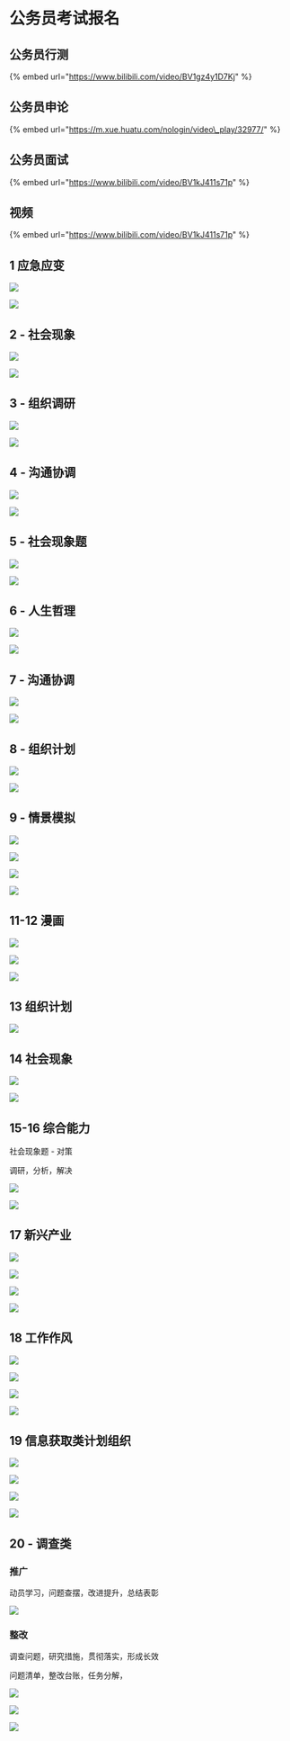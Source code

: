 # 公务员考试报名

## 公务员行测

{% embed url="https://www.bilibili.com/video/BV1gz4y1D7Kj" %}

## 公务员申论

{% embed url="https://m.xue.huatu.com/nologin/video\_play/32977/" %}

## 公务员面试

{% embed url="https://www.bilibili.com/video/BV1kJ411s71p" %}

## 视频 <a id="1-ying-ji-ying-bian"></a>

{% embed url="https://www.bilibili.com/video/BV1kJ411s71p" %}

## 1 应急应变 <a id="1-ying-ji-ying-bian"></a>

![](../.gitbook/assets/ping-mu-kuai-zhao-20210417-xia-wu-6.26.23.png)

![](../.gitbook/assets/ping-mu-kuai-zhao-20210417-xia-wu-6.27.36%20%281%29.png)

## 2 - 社会现象 <a id="2-she-hui-xian-xiang"></a>

![](../.gitbook/assets/ping-mu-kuai-zhao-20210417-xia-wu-6.29.53.png)

![](../.gitbook/assets/ping-mu-kuai-zhao-20210417-xia-wu-6.31.55.png)

## 3 - 组织调研 <a id="3-zu-zhi-tiao-yan"></a>

![](../.gitbook/assets/ping-mu-kuai-zhao-20210417-xia-wu-6.35.41.png)

![](../.gitbook/assets/ping-mu-kuai-zhao-20210417-xia-wu-6.38.05.png)

## 4 - 沟通协调 <a id="4-gou-tong-xie-tiao"></a>

![](../.gitbook/assets/ping-mu-kuai-zhao-20210417-xia-wu-6.39.20.png)

![](../.gitbook/assets/ping-mu-kuai-zhao-20210417-xia-wu-6.40.45.png)

## 5 - 社会现象题 <a id="5-she-hui-xian-xiang-ti"></a>

![](../.gitbook/assets/ping-mu-kuai-zhao-20210417-xia-wu-6.42.09.png)

![](../.gitbook/assets/ping-mu-kuai-zhao-20210417-xia-wu-6.42.44.png)

## 6 - 人生哲理 <a id="6-ren-sheng-zhe-li"></a>

![](../.gitbook/assets/ping-mu-kuai-zhao-20210418-xia-wu-6.07.44.png)

![](../.gitbook/assets/ping-mu-kuai-zhao-20210418-xia-wu-6.13.49.png)

## 7 - 沟通协调 <a id="1516-zong-he-neng-li"></a>

![](../.gitbook/assets/ping-mu-kuai-zhao-20210418-xia-wu-6.16.11.png)

![](../.gitbook/assets/ping-mu-kuai-zhao-20210418-xia-wu-6.20.15.png)

## 8 - 组织计划

![](../.gitbook/assets/ping-mu-kuai-zhao-20210418-xia-wu-6.27.55.png)

![](../.gitbook/assets/ping-mu-kuai-zhao-20210418-xia-wu-6.28.05.png)

## 9 - 情景模拟

![](../.gitbook/assets/ping-mu-kuai-zhao-20210418-xia-wu-6.29.38.png)

![](../.gitbook/assets/ping-mu-kuai-zhao-20210418-xia-wu-6.31.19.png)

![](../.gitbook/assets/ping-mu-kuai-zhao-20210418-xia-wu-6.33.35.png)

![](../.gitbook/assets/ping-mu-kuai-zhao-20210418-xia-wu-6.40.01.png)

## 11-12 漫画 <a id="1516-zong-he-neng-li"></a>

![](../.gitbook/assets/ping-mu-kuai-zhao-20210418-xia-wu-6.57.44.png)

![](../.gitbook/assets/ping-mu-kuai-zhao-20210418-xia-wu-6.59.08.png)

![](../.gitbook/assets/ping-mu-kuai-zhao-20210418-xia-wu-7.02.54.png)

## 13 组织计划

![](../.gitbook/assets/ping-mu-kuai-zhao-20210418-xia-wu-7.10.05.png)

## 14 社会现象

![](../.gitbook/assets/ping-mu-kuai-zhao-20210418-xia-wu-7.14.25.png)

![](../.gitbook/assets/ping-mu-kuai-zhao-20210418-xia-wu-7.22.00.png)

## 15-16 综合能力 <a id="1516-zong-he-neng-li"></a>

社会现象题 - 对策‌

调研，分析，解决‌

![](../.gitbook/assets/ping-mu-kuai-zhao-20210408-xia-wu-6.05.50.png)

![](../.gitbook/assets/ping-mu-kuai-zhao-20210417-xia-wu-5.54.37.png)

## 17 新兴产业 <a id="17-xin-xing-chan-ye"></a>

![](https://gblobscdn.gitbook.com/assets%2F-MYUDnCzDVdyHgE2Xs8O%2F-MYUDpJaKBNgc5xA1Lyu%2F-MYUFrlr5DLDeI0quHOW%2F%E5%B1%8F%E5%B9%95%E5%BF%AB%E7%85%A7%202021-03-31%20%E4%B8%8B%E5%8D%883.41.38.png?alt=media&token=1bb8f136-9110-409e-b2f1-d728f8275ac6)

![](../.gitbook/assets/ping-mu-kuai-zhao-20210417-xia-wu-6.00.50.png)

![](https://gblobscdn.gitbook.com/assets%2F-MYUDnCzDVdyHgE2Xs8O%2F-MYUDpJaKBNgc5xA1Lyu%2F-MYUGvq5pHNWOQpXW9WM%2F%E5%B1%8F%E5%B9%95%E5%BF%AB%E7%85%A7%202021-04-17%20%E4%B8%8B%E5%8D%886.01.42.png?alt=media&token=48bcab15-89b1-4e71-83b4-14a2aec03b06)

![](../.gitbook/assets/ping-mu-kuai-zhao-20210417-xia-wu-6.02.41.png)

## 18 工作作风 <a id="18-gong-zuo-zuo-feng"></a>

![](https://gblobscdn.gitbook.com/assets%2F-MYUDnCzDVdyHgE2Xs8O%2F-MYUDpJaKBNgc5xA1Lyu%2F-MYUHdjwyspQWm2zHAfH%2F%E5%B1%8F%E5%B9%95%E5%BF%AB%E7%85%A7%202021-04-17%20%E4%B8%8B%E5%8D%886.04.52.png?alt=media&token=a1ecc6e1-3d51-4ebf-be47-4bea49e734f5)

![](https://gblobscdn.gitbook.com/assets%2F-MYUDnCzDVdyHgE2Xs8O%2F-MYUDpJaKBNgc5xA1Lyu%2F-MYUHzVHeKWki3DdPc7J%2F%E5%B1%8F%E5%B9%95%E5%BF%AB%E7%85%A7%202021-04-17%20%E4%B8%8B%E5%8D%886.06.10.png?alt=media&token=a58c9402-e6bd-420a-a8c0-598c02344ddd)

![](../.gitbook/assets/ping-mu-kuai-zhao-20210417-xia-wu-6.07.00.png)

![](https://gblobscdn.gitbook.com/assets%2F-MYUDnCzDVdyHgE2Xs8O%2F-MYUDpJaKBNgc5xA1Lyu%2F-MYUIPmp3DJ6WQSiwveC%2F%E5%B1%8F%E5%B9%95%E5%BF%AB%E7%85%A7%202021-04-17%20%E4%B8%8B%E5%8D%886.08.11.png?alt=media&token=298de992-159d-4b73-adf3-99e9d92672e8)

## 19 信息获取类计划组织 <a id="19-xin-xi-huo-qu-lei-ji-hua-zu-zhi"></a>

![](https://gblobscdn.gitbook.com/assets%2F-MYUDnCzDVdyHgE2Xs8O%2F-MYUDpJaKBNgc5xA1Lyu%2F-MYUJ-BJN2En-0n_CcKj%2F%E5%B1%8F%E5%B9%95%E5%BF%AB%E7%85%A7%202021-04-17%20%E4%B8%8B%E5%8D%886.10.48.png?alt=media&token=7ac7770d-7581-418e-97b8-384f51286d42)

![](../.gitbook/assets/ping-mu-kuai-zhao-20210417-xia-wu-6.11.58.png)

![](https://gblobscdn.gitbook.com/assets%2F-MYUDnCzDVdyHgE2Xs8O%2F-MYUDpJaKBNgc5xA1Lyu%2F-MYUJXQbsoU4vmPH8mbP%2F%E5%B1%8F%E5%B9%95%E5%BF%AB%E7%85%A7%202021-04-17%20%E4%B8%8B%E5%8D%886.13.08.png?alt=media&token=609e1781-37a6-48c2-9b57-5a4379d0e0d3)

![](../.gitbook/assets/ping-mu-kuai-zhao-20210417-xia-wu-6.14.20.png)

## 20 - 调查类 <a id="20-tiao-cha-lei"></a>

### 推广 <a id="tui-guang"></a>

动员学习，问题查摆，改进提升，总结表彰‌

![](https://gblobscdn.gitbook.com/assets%2F-MYUDnCzDVdyHgE2Xs8O%2F-MYUDpJaKBNgc5xA1Lyu%2F-MYUKN8nNbSqXPr2fyX-%2F%E5%B1%8F%E5%B9%95%E5%BF%AB%E7%85%A7%202021-04-17%20%E4%B8%8B%E5%8D%886.16.46.png?alt=media&token=b5cac4cf-0a3e-4436-839b-a66801022774)

### 整改 <a id="zheng-gai"></a>

调查问题，研究措施，贯彻落实，形成长效‌

问题清单，整改台账，任务分解，

![](https://gblobscdn.gitbook.com/assets%2F-MYUDnCzDVdyHgE2Xs8O%2F-MYUDpJaKBNgc5xA1Lyu%2F-MYUG-RT_CVyd1xfWUa6%2F%E5%B1%8F%E5%B9%95%E5%BF%AB%E7%85%A7%202021-04-02%20%E4%B8%8B%E5%8D%8812.51.00.png?alt=media&token=1718ae42-c0be-4797-b78a-e6e1ea48952b)

![](https://gblobscdn.gitbook.com/assets%2F-MYUDnCzDVdyHgE2Xs8O%2F-MYUDpJaKBNgc5xA1Lyu%2F-MYUFjmwRdQDuuYXFySi%2F%E5%B1%8F%E5%B9%95%E5%BF%AB%E7%85%A7%202021-04-02%20%E4%B8%8B%E5%8D%885.41.50.png?alt=media&token=973fc53d-6d0d-40cd-adf9-c2eaadba19e5)

![](https://gblobscdn.gitbook.com/assets%2F-MYUDnCzDVdyHgE2Xs8O%2F-MYUDpJaKBNgc5xA1Lyu%2F-MYUG8SMkqYNeKXxxqoQ%2F%E5%B1%8F%E5%B9%95%E5%BF%AB%E7%85%A7%202021-04-02%20%E4%B8%8B%E5%8D%886.08.32.png?alt=media&token=a36dfc25-add3-4e3c-950c-ef7eb3849327)

